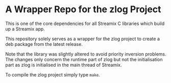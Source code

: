 # A Wrapper Repo for the zlog Project

This is one of the core dependencies for all Streamix C libraries which build
up a Streamix app.

This repository solely serves as a wrapper for the zlog project to create a deb
package from the latest release.

Note that the library was slightly altered to avoid priority inversion
problems. The changes only concern the runtime part of zlog but not the
initialisation part as zlog is initialised in the main thread of Streamix.

To compile the zlog project simply type `make`.
